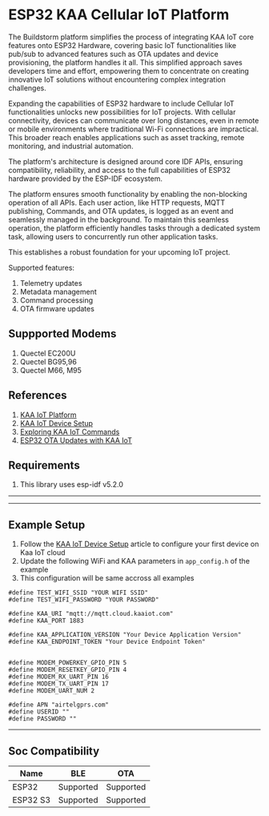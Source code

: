 # ESP32 KAA Cellular IoT Platform
The Buildstorm platform simplifies the process of integrating KAA IoT core features onto ESP32 Hardware, covering basic IoT functionalities like pub/sub to advanced features such as OTA updates and device provisioning, the platform handles it all. This simplified approach saves developers time and effort, empowering them to concentrate on creating innovative IoT solutions without encountering complex integration challenges.

Expanding the capabilities of ESP32 hardware to include Cellular IoT functionalities unlocks new possibilities for IoT projects. With cellular connectivity, devices can communicate over long distances, even in remote or mobile environments where traditional Wi-Fi connections are impractical. This broader reach enables applications such as asset tracking, remote monitoring, and industrial automation.

The platform's architecture is designed around core IDF APIs, ensuring compatibility, reliability, and access to the full capabilities of ESP32 hardware provided by the ESP-IDF ecosystem.

The platform ensures smooth functionality by enabling the non-blocking operation of all APIs. Each user action, like HTTP requests, MQTT publishing, Commands, and OTA updates, is logged as an event and seamlessly managed in the background. To maintain this seamless operation, the platform efficiently handles tasks through a dedicated system task, allowing users to concurrently run other application tasks.

This establishes a robust foundation for your upcoming IoT project.

Supported features:

1. Telemetry updates
2. Metadata management
3. Command processing
4. OTA firmware updates

## Suppported Modems
1. Quectel EC200U
2. Quectel BG95,96
3. Quectel M66, M95

## References
1. [KAA IoT Platform](https://buildstorm.com/solutions/kaa-iot-cellular-solution/)
2. [KAA IoT Device Setup](https://buildstorm.com/blog/kaa-iot-device-setup/)
2. [Exploring KAA IoT Commands](https://buildstorm.com/blog/kaa-iot-commands/)
3. [ESP32 OTA Updates with KAA IoT](https://buildstorm.com/blog/kaa-iot-ota-updates/)


## Requirements
1. This library uses esp-idf v5.2.0

---

---
## Example Setup
1. Follow the [KAA IoT Device Setup](https://buildstorm.com/blog/kaa-iot-device-setup/) article to configure your first device on Kaa IoT cloud
2. Update the following WiFi and KAA parameters in `app_config.h` of the example
3. This configuration will be same accross all examples

```
#define TEST_WIFI_SSID "YOUR WIFI SSID"
#define TEST_WIFI_PASSWORD "YOUR PASSWORD"

#define KAA_URI "mqtt://mqtt.cloud.kaaiot.com"
#define KAA_PORT 1883

#define KAA_APPLICATION_VERSION "Your Device Application Version"
#define KAA_ENDPOINT_TOKEN "Your Device Endpoint Token"


#define MODEM_POWERKEY_GPIO_PIN 5
#define MODEM_RESETKEY_GPIO_PIN 4
#define MODEM_RX_UART_PIN 16
#define MODEM_TX_UART_PIN 17
#define MODEM_UART_NUM 2

#define APN "airtelgprs.com"
#define USERID ""
#define PASSWORD ""
```

---

## Soc Compatibility

| Name     | BLE       | OTA       |
| -------- | --------- | --------- |
| ESP32    | Supported | Supported |
| ESP32 S3 | Supported | Supported |
